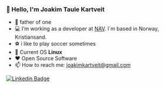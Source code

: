 ### :wave: Hello, I'm Joakim Taule Kartveit
- :baby: father of one
- :computer: I’m working as a developer at [NAV](https://nav.no). I´m based in Norway, Kristiansand.
- :soccer: i like to play soccer sometimes
- :penguin: Current OS **Linux**
- :heart: Open Source Software
- 📫 How to reach me: joakimkartveit@gmail.com

[![Linkedin Badge](https://img.shields.io/badge/-LinkedIn-blue?style=flat-square&logo=Linkedin&logoColor=white&link=https://www.linkedin.com/in/harshkumarkhatri/)](https://www.linkedin.com/in/joakim-taule-kartveit-7633aa84/)
